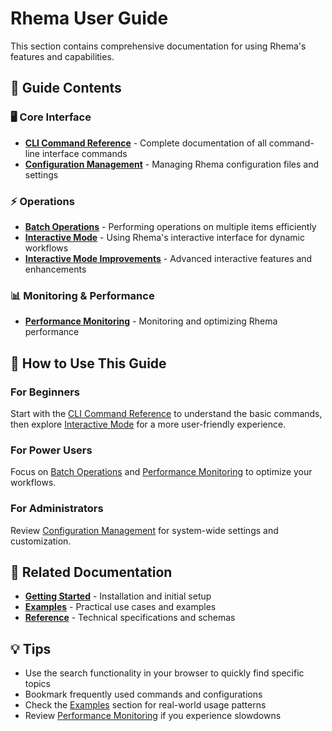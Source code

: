# Rhema User Guide

This section contains comprehensive documentation for using Rhema's features and capabilities.

## 📖 Guide Contents

### 🖥️ Core Interface
- **[CLI Command Reference](./cli-command-reference.md)** - Complete documentation of all command-line interface commands
- **[Configuration Management](./configuration-management.md)** - Managing Rhema configuration files and settings

### ⚡ Operations
- **[Batch Operations](./batch-operations.md)** - Performing operations on multiple items efficiently
- **[Interactive Mode](./interactive-mode.md)** - Using Rhema's interactive interface for dynamic workflows
- **[Interactive Mode Improvements](./interactive-mode-improvements.md)** - Advanced interactive features and enhancements

### 📊 Monitoring & Performance
- **[Performance Monitoring](./performance-monitoring.md)** - Monitoring and optimizing Rhema performance

## 🎯 How to Use This Guide

### For Beginners
Start with the [CLI Command Reference](./cli-command-reference.md) to understand the basic commands, then explore [Interactive Mode](./interactive-mode.md) for a more user-friendly experience.

### For Power Users
Focus on [Batch Operations](./batch-operations.md) and [Performance Monitoring](./performance-monitoring.md) to optimize your workflows.

### For Administrators
Review [Configuration Management](./configuration-management.md) for system-wide settings and customization.

## 🔗 Related Documentation

- **[Getting Started](../getting-started/)** - Installation and initial setup
- **[Examples](../examples/)** - Practical use cases and examples
- **[Reference](../reference/)** - Technical specifications and schemas

## 💡 Tips

- Use the search functionality in your browser to quickly find specific topics
- Bookmark frequently used commands and configurations
- Check the [Examples](../examples/) section for real-world usage patterns
- Review [Performance Monitoring](./performance-monitoring.md) if you experience slowdowns 